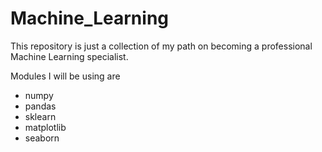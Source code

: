 # Machine_Learning

This repository is just a collection of my path on becoming a professional Machine Learning specialist.

Modules I will be using are
* numpy
* pandas
* sklearn
* matplotlib
* seaborn
